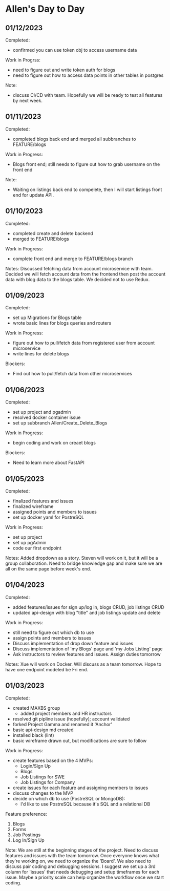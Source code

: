 # Allen's Day to Day

## 01/12/2023
Completed:
- confirmed you can use token obj to access username data

Work in Progrss:
- need to figure out and write token auth for blogs
- need to figure out how to access data points in other tables in postgres

Note:
- discuss CI/CD with team. Hopefully we will be ready to test all features by next week.

## 01/11/2023
Completed:
- completed blogs back end and merged all subbranches to FEATURE/blogs

Work in Progress:
- Blogs front end; still needs to figure out how to grab username on the front end

Note:
- Waiting on listings back end to compelete, then I will start listings front end for update API.

## 01/10/2023

Completed:
- completed create and delete backend
- merged to FEATURE/blogs

Work in Progress:
- complete front end and merge to FEATURE/blogs branch

Notes:
Discussed fetching data from account microservice with team. Decided we will fetch account data from the frontend then post the account data with blog data to the blogs table. We decided not to use Redux.

## 01/09/2023

Completed:
- set up Migrations for Blogs table
- wrote basic lines for blogs queries and routers

Work in Progress:
- figure out how to pull/fetch data from registered user from account microservice
- write lines for delete blogs

Blockers:
- Find out how to pull/fetch data from other microservices

## 01/06/2023

Completed:
- set up project and pgadmin
- resolved docker container issue
- set up subbranch Allen/Create_Delete_Blogs

Work in Progress:
- begin coding and work on creaet blogs

Blockers:
- Need to learn more about FastAPI

## 01/05/2023

Completed:
- finalized features and issues
- finalized wireframe
- assigned points and members to issues
- set up docker yaml for PostreSQL

Work in Progress:
- set up project
- set up pgAdmin
- code our first endpoint

Notes:
Added dropdown as a story. Steven will work on it, but it will be a group collaboration. Need to bridge knowledge gap and make sure we are all on the same page before week's end.

## 01/04/2023

Completed:
- added features/issues for sign up/log in, blogs CRUD, job listings CRUD
- updated api-design with blog "title" and job listings update and delete

Work in Progress:
- still need to figure out which db to use
- assign points and members to issues
- Discuss implementation of drop down feature and issues
- Discuss implementation of 'my Blogs' page and 'my Jobs Listing' page
- Ask instructors to review features and issues. Assign duties tomorrow

Notes:
Xue will work on Docker. Will discuss as a team tomorrow. Hope to have one endpoint modeled be Fri end.

## 01/03/2023

Completed:
- created MAXBS group
    - added project members and HR instructors
- resolved git pipline issue (hopefully); account validated
- forked Project Gamma and renamed it 'Anchor'
- basic api-design md created
- installed black (lint)
- basic wireframe drawn out, but modifications are sure to follow

Work in Progress:
- create features based on the 4 MVPs:
    - Login/Sign Up
    - Blogs
    - Job Listings for SWE
    - Job Listings for Company
- create issues for each feature and assigning members to issues
- discuss changes to the MVP
- decide on which db to use (PostreSQL or MongoDB):
    - I'd like to use PostreSQL because it's SQL and a relational DB

Feature preference:
1. Blogs
2. Forms
3. Job Postings
4. Log In/Sign Up

Note:
We are still at the beginning stages of the project. Need to discuss features and issues with the team tomorrow. Once everyone knows what they're working on, we need to organize the 'Board'. We also need to discuss pair coding and debugging sessions. I suggest we set up a 3rd column for 'issues' that needs debugging and setup timeframes for each issue. Maybe a priority scale can help organize the workflow once we start coding.

